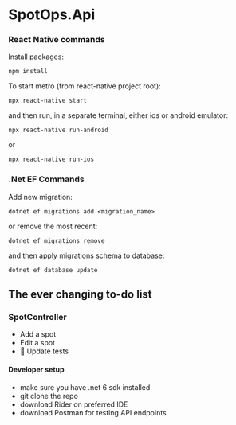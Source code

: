 # SpotOps.Api



### React Native commands

Install packages:

    npm install

To start metro (from react-native project root):

    npx react-native start

and then run, in a separate terminal, either ios or android emulator:

    npx react-native run-android
    
or

    npx react-native run-ios

### .Net EF Commands

Add new migration:

    dotnet ef migrations add <migration_name>

or remove the most recent:

    dotnet ef migrations remove

and then apply migrations schema to database:

    dotnet ef database update
    
    
## The ever changing to-do list


### SpotController

 - Add a spot
 - Edit a spot
 - 🎨 Update tests 



#### Developer setup

- make sure you have .net 6 sdk installed
- git clone the repo
- download Rider on preferred IDE
- download Postman for testing API endpoints
